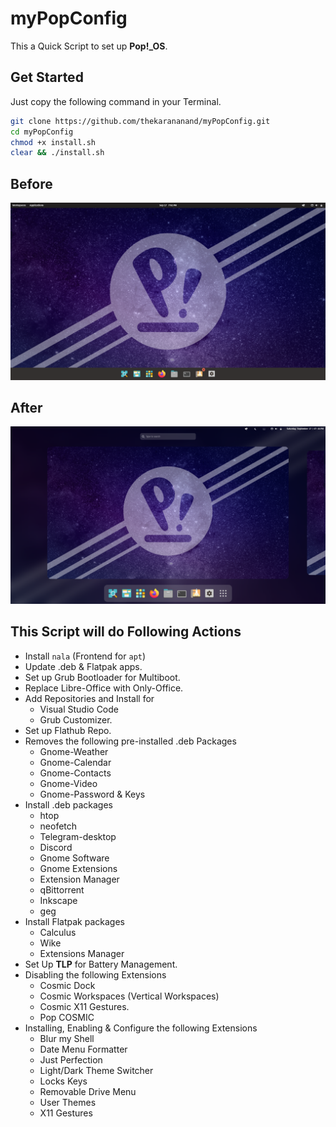 # myPopConfig

This a Quick Script to set up **Pop!_OS**.

## Get Started

Just copy the following command in your Terminal.

```bash
git clone https://github.com/thekarananand/myPopConfig.git
cd myPopConfig
chmod +x install.sh
clear && ./install.sh
```

## Before

![Before.png](images/Before.png)

## After

![After.png](images/After.png)

## This Script will do Following Actions

- Install `nala` (Frontend for `apt`)
- Update .deb & Flatpak apps.
- Set up Grub Bootloader for Multiboot.
- Replace Libre-Office with Only-Office.
- Add Repositories and Install for
    - Visual Studio Code
    - Grub Customizer.
- Set up Flathub Repo.
- Removes the following pre-installed .deb Packages
    - Gnome-Weather
    - Gnome-Calendar
    - Gnome-Contacts
    - Gnome-Video
    - Gnome-Password & Keys
- Install .deb packages
    - htop
    - neofetch
    - Telegram-desktop
    - Discord
    - Gnome Software
    - Gnome Extensions
    - Extension Manager
    - qBittorrent
    - Inkscape
    - geg
- Install Flatpak packages
    - Calculus
    - Wike
    - Extensions Manager
- Set Up **TLP** for Battery Management.
- Disabling the following Extensions
    - Cosmic Dock
    - Cosmic Workspaces (Vertical Workspaces)
    - Cosmic X11 Gestures.
    - Pop COSMIC
- Installing, Enabling & Configure the following Extensions
    - Blur my Shell
    - Date Menu Formatter
    - Just Perfection
    - Light/Dark Theme Switcher
    - Locks Keys
    - Removable Drive Menu
    - User Themes
    - X11 Gestures
